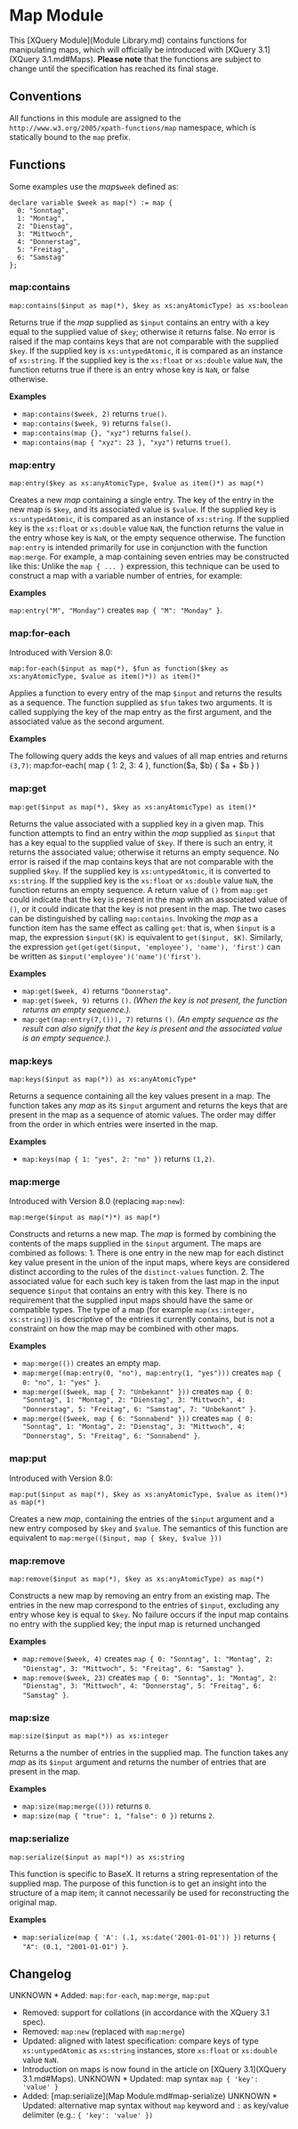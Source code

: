 
# Map Module
 


 
This [XQuery Module](Module Library.md) contains functions for manipulating maps, which will officially be introduced with [XQuery 3.1](XQuery 3.1.md#Maps). **Please note** that the functions are subject to change until the specification has reached its final stage. 

 
## Conventions

All functions in this module are assigned to the `http://www.w3.org/2005/xpath-functions/map` namespace, which is statically bound to the `map` prefix. 

 
## Functions

Some examples use the _map_`$week` defined as: 


    declare variable $week as map(*) := map {
      0: "Sonntag",
      1: "Montag",
      2: "Dienstag",
      3: "Mittwoch",
      4: "Donnerstag",
      5: "Freitag",
      6: "Samstag"
    };


### map:contains

`map:contains($input as map(*), $key as xs:anyAtomicType) as xs:boolean`

 Returns true if the _map_ supplied as `$input` contains an entry with a key equal to the supplied value of `$key`; otherwise it returns false. No error is raised if the map contains keys that are not comparable with the supplied `$key`.  If the supplied key is `xs:untypedAtomic`, it is compared as an instance of `xs:string`. If the supplied key is the `xs:float` or `xs:double` value `NaN`, the function returns true if there is an entry whose key is `NaN`, or false otherwise. 

**Examples**

 * `map:contains($week, 2)`  returns `true()`. 
 * `map:contains($week, 9)`  returns `false()`. 
 * `map:contains(map {}, "xyz")`  returns `false()`. 
 * `map:contains(map { "xyz": 23 }, "xyz")`  returns `true()`. 


### map:entry

`map:entry($key as xs:anyAtomicType, $value as item()*) as map(*)`

 Creates a new _map_ containing a single entry. The key of the entry in the new map is `$key`, and its associated value is `$value`. If the supplied key is `xs:untypedAtomic`, it is compared as an instance of `xs:string`. If the supplied key is the `xs:float` or `xs:double` value `NaN`, the function returns the value in the entry whose key is `NaN`, or the empty sequence otherwise.  The function `map:entry` is intended primarily for use in conjunction with the function `map:merge`. For example, a map containing seven entries may be constructed like this: Unlike the `map { ... }` expression, this technique can be used to construct a map with a variable number of entries, for example: 

**Examples**

`map:entry("M", "Monday")` creates `map { "M": "Monday" }`. 

### map:for-each

Introduced with Version 8.0: 


`map:for-each($input as map(*), $fun as function($key as xs:anyAtomicType, $value as item()*)) as item()*`

Applies a function to every entry of the map `$input` and returns the results as a sequence. The function supplied as `$fun` takes two arguments. It is called supplying the key of the map entry as the first argument, and the associated value as the second argument. 

**Examples**

The following query adds the keys and values of all map entries and returns `(3,7)`: 
    map:for-each(
      map { 1: 2, 3: 4 },
      function($a, $b) { $a + $b }
    )



### map:get

`map:get($input as map(*), $key as xs:anyAtomicType) as item()*`

Returns the value associated with a supplied key in a given map. This function attempts to find an entry within the _map_ supplied as `$input` that has a key equal to the supplied value of `$key`. If there is such an entry, it returns the associated value; otherwise it returns an empty sequence. No error is raised if the map contains keys that are not comparable with the supplied `$key`. If the supplied key is `xs:untypedAtomic`, it is converted to `xs:string`. If the supplied key is the `xs:float` or `xs:double` value `NaN`, the function returns an empty sequence.  A return value of `()` from `map:get` could indicate that the key is present in the map with an associated value of `()`, or it could indicate that the key is not present in the map. The two cases can be distinguished by calling `map:contains`. Invoking the _map_ as a function item has the same effect as calling `get`: that is, when `$input` is a map, the expression `$input($K)` is equivalent to `get($input, $K)`. Similarly, the expression `get(get(get($input, 'employee'), 'name'), 'first')` can be written as `$input('employee')('name')('first')`. 

**Examples**

 * `map:get($week, 4)`  returns `"Donnerstag"`. 
 * `map:get($week, 9)`  returns `()`. _(When the key is not present, the function returns an empty sequence.)._
 * `map:get(map:entry(7,())), 7)`  returns `()`. _(An empty sequence as the result can also signify that the key is present and the associated value is an empty sequence.)._


### map:keys

`map:keys($input as map(*)) as xs:anyAtomicType*`

Returns a sequence containing all the key values present in a map. The function takes any _map_ as its `$input` argument and returns the keys that are present in the map as a sequence of atomic values. The order may differ from the order in which entries were inserted in the map. 

**Examples**

 * `map:keys(map { 1: "yes", 2: "no" })`  returns `(1,2)`. 


### map:merge

Introduced with Version 8.0 (replacing `map:new`): 


`map:merge($input as map(*)*) as map(*)`

 Constructs and returns a new map. The _map_ is formed by combining the contents of the maps supplied in the `$input` argument. The maps are combined as follows: 1. There is one entry in the new map for each distinct key value present in the union of the input maps, where keys are considered distinct according to the rules of the `distinct-values` function. 
2. The associated value for each such key is taken from the last map in the input sequence `$input` that contains an entry with this key. 
 There is no requirement that the supplied input maps should have the same or compatible types. The type of a map (for example `map(xs:integer, xs:string)`) is descriptive of the entries it currently contains, but is not a constraint on how the map may be combined with other maps. 

**Examples**

 * `map:merge(())`  creates an empty map. 
 * `map:merge((map:entry(0, "no"), map:entry(1, "yes")))`  creates `map { 0: "no", 1: "yes" }`. 
 * `map:merge(($week, map { 7: "Unbekannt" }))`  creates `map { 0: "Sonntag", 1: "Montag", 2: "Dienstag", 3: "Mittwoch", 4: "Donnerstag", 5: "Freitag", 6: "Samstag", 7: "Unbekannt" }`. 
 * `map:merge(($week, map { 6: "Sonnabend" }))`  creates `map { 0: "Sonntag", 1: "Montag", 2: "Dienstag", 3: "Mittwoch", 4: "Donnerstag", 5: "Freitag", 6: "Sonnabend" }`. 


### map:put

Introduced with Version 8.0: 


`map:put($input as map(*), $key as xs:anyAtomicType, $value as item()*) as map(*)`

 Creates a new _map_, containing the entries of the `$input` argument and a new entry composed by `$key` and `$value`. The semantics of this function are equivalent to `map:merge(($input, map { $key, $value }))`


### map:remove

`map:remove($input as map(*), $key as xs:anyAtomicType) as map(*)`

 Constructs a new map by removing an entry from an existing map. The entries in the new map correspond to the entries of `$input`, excluding any entry whose key is equal to `$key`.  No failure occurs if the input map contains no entry with the supplied key; the input map is returned unchanged 

**Examples**

 * `map:remove($week, 4)`  creates `map { 0: "Sonntag", 1: "Montag", 2: "Dienstag", 3: "Mittwoch", 5: "Freitag", 6: "Samstag" }`. 
 * `map:remove($week, 23)`  creates `map { 0: "Sonntag", 1: "Montag", 2: "Dienstag", 3: "Mittwoch", 4: "Donnerstag", 5: "Freitag", 6: "Samstag" }`. 


### map:size

`map:size($input as map(*)) as xs:integer`

 Returns a the number of entries in the supplied map. The function takes any _map_ as its `$input` argument and returns the number of entries that are present in the map. 

**Examples**

 * `map:size(map:merge(()))`  returns `0`. 
 * `map:size(map { "true": 1, "false": 0 })`  returns `2`. 


### map:serialize

`map:serialize($input as map(*)) as xs:string`

 This function is specific to BaseX. It returns a string representation of the supplied map. The purpose of this function is to get an insight into the structure of a map item; it cannot necessarily be used for reconstructing the original map. 

**Examples**

 * `map:serialize(map { 'A': (.1, xs:date('2001-01-01')) })`  returns `{ "A": (0.1, "2001-01-01") }`. 

 
## Changelog
UNKNOWN * Added: `map:for-each`, `map:merge`, `map:put`
 * Removed: support for collations (in accordance with the XQuery 3.1 spec). 
 * Removed: `map:new` (replaced with `map:merge`) 
 * Updated: aligned with latest specification: compare keys of type `xs:untypedAtomic` as `xs:string` instances, store `xs:float` or `xs:double` value `NaN`. 
 * Introduction on maps is now found in the article on [XQuery 3.1](XQuery 3.1.md#Maps). 
UNKNOWN * Updated: map syntax `map { 'key': 'value' }`
 * Added: [map:serialize](Map Module.md#map-serialize)
UNKNOWN * Updated: alternative map syntax without `map` keyword and `:` as key/value delimiter (e.g.: `{ 'key': 'value' })`

